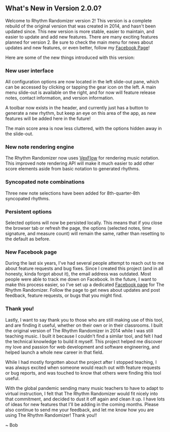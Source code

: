 ## What's New in Version 2.0.0?

Welcome to Rhythm Randomizer version 2! This version is a complete rebuild of the original version that was created in 2014, and hasn't been updated since. This new version is more stable, easier to maintain, and easier to update and add new features. There are many exciting features planned for version 2. Be sure to check the main menu for news about updates and new features, or even better, follow my [Facebook Page]()!

Here are some of the new things introduced with this version:

### New user interface

All configuration options are now located in the left slide-out pane, which can be accessed by clicking or tapping the gear icon on the left. A main menu slide-out is available on the right, and for now will feature release notes, contact information, and version information.

A toolbar now exists in the header, and currently just has a button to generate a new rhythm, but keep an eye on this area of the app, as new features will be added here in the future!

The main score area is now less cluttered, with the options hidden away in the slide-out.

### New note rendering engine

The Rhythm Randomizer now uses [VexFlow](https://www.vexflow.com/) for rendering music notation. This improved note rendering API will make it much easier to add other score elements aside from basic notation to generated rhythms.

### Syncopated note combinations

Three new note selections have been added for 8th-quarter-8th syncopated rhythms.

### Persistent options

Selected options will now be persisted locally. This means that if you close the browser tab or refresh the page, the options (selected notes, time signature, and measure count) will remain the same, rather than resetting to the default as before.

### New Facebook page

During the last six years, I've had several people attempt to reach out to me about feature requests and bug fixes. Since I created this project (and in all honesty, kinda forgot about it), the email address was outdated. Most people were able to track me down on Facebook. In the future, I want to make this process easier, so I've set up a dedicated [Facebook page]() for The Rhythm Randomizer. Follow the page to get news about updates and post feedback, feature requests, or bugs that you might find.

### Thank you!

Lastly, I want to say thank you to those who are still making use of this tool, and are finding it useful, whether on their own or in their classrooms. I built the original version of The Rhythm Randomizer in 2014 while I was still teaching music. I built it because I couldn't find a similar tool, and felt I had the technical knowledge to build it myself. This project helped me discover my love and passion for web development and software engineering, and helped launch a whole new career in that field.

While I had mostly forgotten about the project after I stopped teaching, I was always excited when someone would reach out with feature requests or bug reports, and was touched to know that others were finding this tool useful.

With the global pandemic sending many music teachers to have to adapt to virtual instruction, I felt that The Rhythm Randomizer would fit nicely into that commitment, and decided to dust it off again and clean it up. I have lots of ideas for new features that I'll be adding in the coming months. Please also continue to send me your feedback, and let me know how you are using The Rhythm Randomizer! Thank you!!

~ Bob
